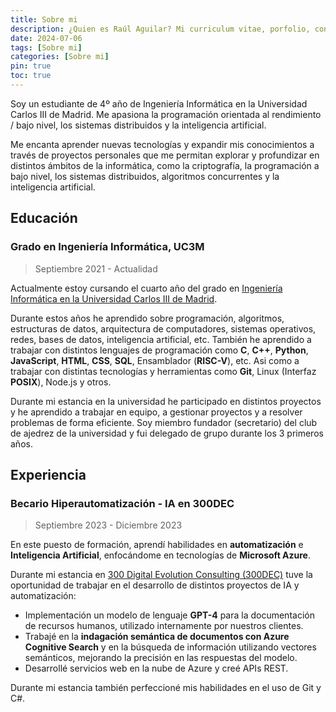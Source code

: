 ```yaml
---
title: Sobre mi
description: ¿Quien es Raúl Aguilar? Mi curriculum vitae, porfolio, contacto, proyectos, experiencia, habilidades, educación, certificaciones, etc.
date: 2024-07-06
tags: [Sobre mi]
categories: [Sobre mi]
pin: true
toc: true
---
```


Soy un estudiante de 4º año de Ingeniería Informática en la Universidad Carlos III de Madrid. Me apasiona la programación orientada al rendimiento / bajo nivel, los sistemas distribuidos y la inteligencia artificial.

Me encanta aprender nuevas tecnologías y expandir mis conocimientos a través de proyectos personales que me permitan explorar y profundizar en distintos ámbitos de la informática, como la criptografía, la programación a bajo nivel, los sistemas distribuidos, algoritmos concurrentes y la inteligencia artificial.




## Educación
### Grado en Ingeniería Informática, UC3M
>Septiembre 2021 - Actualidad

Actualmente estoy cursando el cuarto año del grado en [Ingeniería Informática en la Universidad Carlos III de Madrid](https://www.uc3m.es/grado/informatica).

Durante estos años he aprendido sobre programación, algoritmos, estructuras de datos, arquitectura de computadores, sistemas operativos, redes, bases de datos, inteligencia artificial, etc. También he aprendido a trabajar con distintos lenguajes de programación como **C**, **C++**, **Python**, **JavaScript**, **HTML**, **CSS**, **SQL**, Ensamblador (**RISC-V**), etc. Asi como a trabajar con distintas tecnologías y herramientas como **Git**, Linux (Interfaz **POSIX**), Node.js y otros.

Durante mi estancia en la universidad he participado en distintos proyectos y he aprendido a trabajar en equipo, a gestionar proyectos y a resolver problemas de forma eficiente. Soy miembro fundador (secretario) del club de ajedrez de la universidad y fui delegado de grupo durante los 3 primeros años.

## Experiencia
### Becario Hiperautomatización - IA en 300DEC
>Septiembre 2023 - Diciembre 2023

En este puesto de formación, aprendí habilidades en **automatización** e **Inteligencia Artificial**, enfocándome en tecnologías de **Microsoft Azure**.

Durante mi estancia en [300 Digital Evolution Consulting (300DEC)](https://300dec.com/) tuve la oportunidad de trabajar en el desarrollo de distintos proyectos de IA y automatización:
- Implementación un modelo de lenguaje **GPT-4** para la documentación de recursos humanos, utilizado internamente por nuestros clientes.
- Trabajé en la **indagación semántica de documentos con Azure Cognitive Search** y en la búsqueda de información utilizando vectores semánticos, mejorando la precisión en las respuestas del modelo.
- Desarrollé servicios web en la nube de Azure y creé APIs REST.

Durante mi estancia también perfeccioné mis habilidades en el uso de Git y C#.